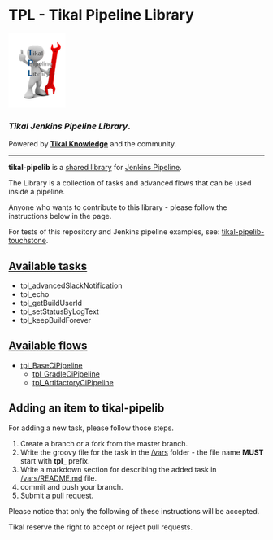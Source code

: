 # TPL - Tikal Pipeline Library
![tikal-pipelib](src/resources/images/TPL-small.png)

### ***Tikal Jenkins Pipeline Library***.

Powered by **[Tikal Knowledge](http://www.tikalk.com)** and the community.
<hr/>

**tikal-pipelib** is a [shared library](https://jenkins.io/doc/book/pipeline/shared-libraries/) for [Jenkins Pipeline](https://jenkins.io/doc/book/pipeline/).

The Library is a collection of tasks and advanced flows that can be used inside a pipeline.

Anyone who wants to contribute to this library - please follow the instructions below in the page.

For tests of this repository and Jenkins pipeline examples, see: [tikal-pipelib-touchstone](https://github.com/tikalk/tikal-pipelib-touchstone).

## [Available tasks](vars/README.md)

* tpl_advancedSlackNotification
* tpl_echo
* tpl_getBuildUserId
* tpl_setStatusByLogText
* tpl_keepBuildForever

## [Available flows](src/tpl/ci)

* [tpl_BaseCiPipeline](src/tpl/ci/tpl_BaseCiPipeline.groovy)
  * [tpl_GradleCiPipeline](src/tpl/ci/gradle/tpl_GradleCiPipeline.groovy)
  * [tpl_ArtifactoryCiPipeline](src/tpl/ci/maven/tpl_ArtifactoryCiPipeline.groovy)

## Adding an item to tikal-pipelib

For adding a new task, please follow those steps.

1. Create a branch or a fork from the master branch.
2. Write the groovy file for the task in the [/vars](/vars) folder - the file name **MUST** start with **tpl_** prefix.
4. Write a markdown section for describing the added task in [/vars/README.md](/vars/README.md) file.
5. commit and push your branch.
6. Submit a pull request.

Please notice that only the following of these instructions will be accepted.

Tikal reserve the right to accept or reject pull requests.